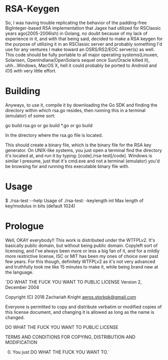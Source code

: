 # RSA-Keygen
So, I was having trouble replicating the behavior of the padding-free BigInteger-based RSA implementation that Jagex had utilized for RSClassic years ago(2005-2006ish) in Golang, no doubt because of my lack of experience in it, and with that being said, decided to make a RSA keygen for the purpose of utilizing  it in an RSClassic server and probably something I'd use for any ventures I make toward an OSRS/RS2/EOC server(s) as well.  This code should be fully portable to all major operating systems(Linuxen, Solarisen, OpenIndiana(OpenSolaris sequel once Sun/Oracle killed it), uhh...Windows, MacOS X, hell it could probably be ported to Android and iOS with very little effort.

# Building
Anyways, to use it, compile it by downloading the Go SDK and finding the directory within which rsa.go resides, then running this in a terminal (emulator) of some sort: 

go build rsa.go
or
go build *.go
or
go build

In the directory where the rsa.go file is located.

This should create a binary file, which is the binary file for the RSA key generator.  On UNIX-like systems, you just open a terminal find the directory it's located at, and run it by typing: [code]./rsa-test[/code].  Windows is similar I presume, just that it's cmd.exe and not a terminal (emulator) you'd be browsing for and running this executable binary file with.

# Usage
$ ./rsa-test --help
Usage of ./rsa-test:
  -keylength int
    	Max length of key/modulus in bits (default 1024)

# Prologue
Well, OKAY everybody!!  This work is distributed under the WTFPLv2.  It's basically public domain, but without being public domain.  Copyleft sort of licensing, and I've always been more or less a big fan of it, and for a mildly more restrictive license, ISC or MIT has been my ones of choice over past few years.  For this though, definitely WTFPLv2 as it's not very advanced and truthfully took me like 15 minutes to make it, while being brand new at the language.


`DO WHAT THE FUCK YOU WANT TO PUBLIC LICENSE
Version 2, December 2004

Copyright (C) 2018 Zachariah Knight <aeros.storkpk@gmail.com>

Everyone is permitted to copy and distribute verbatim or modified
copies of this license document, and changing it is allowed as long
as the name is changed.

DO WHAT THE FUCK YOU WANT TO PUBLIC LICENSE

TERMS AND CONDITIONS FOR COPYING, DISTRIBUTION AND MODIFICATION

0. You just DO WHAT THE FUCK YOU WANT TO.`
